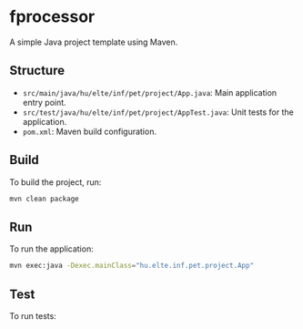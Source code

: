 # fprocessor

A simple Java project template using Maven.

## Structure

- `src/main/java/hu/elte/inf/pet/project/App.java`: Main application entry point.
- `src/test/java/hu/elte/inf/pet/project/AppTest.java`: Unit tests for the application.
- `pom.xml`: Maven build configuration.

## Build

To build the project, run:

```sh
mvn clean package
```

## Run

To run the application:

```sh
mvn exec:java -Dexec.mainClass="hu.elte.inf.pet.project.App"
```

## Test

To run tests:

```sh